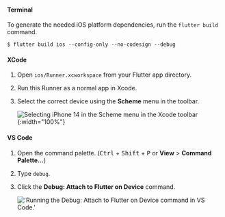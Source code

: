 #### Terminal

To generate the needed iOS platform dependencies,
run the `flutter build` command.

```terminal
$ flutter build ios --config-only --no-codesign --debug
```

#### XCode

1. Open `ios/Runner.xcworkspace` from your Flutter app directory.
1. Run this Runner as a normal app in Xcode.
1. Select the correct device using the **Scheme** menu in the toolbar.

    ![Selecting iPhone 14 in the Scheme menu in the Xcode toolbar](/assets/images/docs/testing/debugging/oem/xcode-select-device.png){:width="100%"}

#### VS Code

1. Open the command palette.
   (<kbd>Ctrl</kbd> + <kbd>Shift</kbd> + <kbd>P</kbd>
   or **View** > **Command Palette...**)
1. Type `debug`.
1. Click the **Debug: Attach to Flutter on Device** command.

   !['Running the Debug: Attach to Flutter on Device command in VS Code.'](/assets/images/docs/development/add-to-app/debugging/vscode-attach.png)